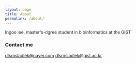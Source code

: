 ```yaml
---
layout: page
title: About
permalink: /about/
---
```


Ingoo lee, master's-dgree student in bioinformatics at the GIST

### Contact me

[dlsrnsladlek@naver.com](mailto:dlsrnsladlek@naver.com)
[dlsrnsladlek@gist.ac.kr](mailto:dlsrnsladlek@gist.ac.kr)